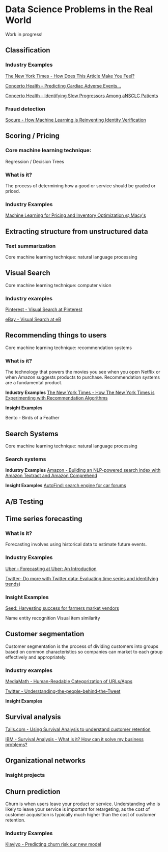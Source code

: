 # Data Science Problems in the Real World

Work in progress! 

## Classification

### Industry Examples
[The New York Times - How Does This Article Make You Feel?](https://open.nytimes.com/how-does-this-article-make-you-feel-4684e5e9c47)

[Concerto Health - Predicting Cardiac Adverse Events...](https://www.concertohealthai.com/blog/asco20-ai-model-predict-cardiac-ae)

[Concerto Health - Identifying Slow Progressors Among aNSCLC Patients](https://www.concertohealthai.com/blog/asco20-ai-model-predict-slow-progressors)

### Fraud detection
[Socure - How Machine Learning is Reinventing Identity Verification](https://www.socure.com/blog/how-machine-learning-is-reinventing-identity-verification)

## Scoring / Pricing

### Core machine learning technique: 
Regression / Decision Trees

### What is it?
The process of determining how a good or service should be graded or priced. 

### Industry Examples
[Machine Learning for Pricing and Inventory Optimization @ Macy's](https://www.youtube.com/watch?time_continue=60&v=U7QQMwiyMxI&feature=emb_title)


## Extracting structure from unstructured data

### Text summarization

Core machine learning technique: natural language processing 

## Visual Search 

Core machine learning technique: computer vision

### Industry examples

[Pinterest - Visual Search at Pinterest](https://dl.acm.org/doi/10.1145/2783258.2788621)

[eBay - Visual Search at eB](https://dl.acm.org/doi/10.1145/3097983.3098162)

## Recommending things to users

Core machine learning technique: recommendation systems

### What is it?
The technology that powers the movies you see when you open Netflix or when Amazon suggests products to purchase. Recommendation systems are a fundamental product.

**Industry Examples**
[The New York Times - How The New York Times is Experimenting with Recommendation Algorithms](https://open.nytimes.com/how-the-new-york-times-is-experimenting-with-recommendation-algorithms-562f78624d26)



**Insight Examples**

Bento - Birds of a Feather

## Search Systems

Core machine learning technique: natural language processing

### Search systems

**Industry Examples**
[Amazon - Building an NLP-powered search index with Amazon Textract and Amazon Comprehend](https://aws.amazon.com/blogs/machine-learning/building-an-nlp-powered-search-index-with-amazon-textract-and-amazon-comprehend/)

**Insight Examples**
[AutoFind: search engine for car forums](https://platform.insightdata.com/projects/autofind-search-engine-for-car-forums)


## A/B Testing

## Time series forecasting

### What is it?

Forecasting involves using historical data to estimate future events. 

### Industry Examples

[Uber - Forecasting at Uber: An Introduction](https://eng.uber.com/forecasting-introduction/)

[Twitter- Do more with Twitter data: Evaluating time series and identifying trends](https://blog.twitter.com/developer/en_us/topics/tips/2018/evaluating-time-series-and-identifying-trends.html))

### Insight Examples

[Seed: Harvesting success for farmers market vendors](https://platform.insightdata.com/projects/seed-harvesting-success-for-farmers-market-vendors)

Name entity recognition
Visual item similarity

## Customer segmentation

Customer segmentation is the process of dividing customers into groups based on common characteristics so companies can market to each group effectively and appropriately.

### Industry examples

[MediaMath - Human-Readable Categorization of URLs/Apps](https://data-science-mediamath.ghost.io/human-readable-categorization-of-urls-apps/)

[Twitter - Understanding-the-people-behind-the-Tweet](https://blog.twitter.com/developer/en_us/topics/tips/2018/understanding-the-people-behind-the-Tweet.html)

**Insight Examples**


## Survival analysis

[Tails.com - Using Survival Analysis to understand customer retention](https://youtu.be/aKZQUaNHYb0)

[IBM - Survival Analysis - What is it? How can it solve my business problems?](https://community.ibm.com/community/user/datascience/blogs/kunal-sawarkar1/2019/07/17/survival-analysis-what-is-it-and-how-can-it-solve)

## Organizational networks

### Insight projects

## Churn prediction

Churn is when users leave your product or service. Understanding who is likely to leave your service is important for retargeting, as the cost of customer acquisition is typically much higher than the cost of customer retention.

### Industry Examples

[Klaviyo - Predicting churn risk our new model](https://www.klaviyo.com/blog/predicting-churn-risk-our-new-model)




<!--stackedit_data:
eyJoaXN0b3J5IjpbMTI2NzQ3MDgyMywtMTY0OTYwNDMxNSwtMj
UzNTEzMTQ4LC0xNzIwNzAzNDU0LC0xMTk1NzU0MTU2LDIwMDU2
ODExNTksMTQyODU2MTczXX0=
-->